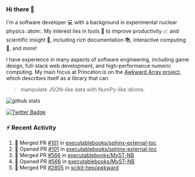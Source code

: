 ### Hi there 👋 

I'm a software developer 💻 with a background in experimental nuclear physics :atom:. My interest lies in tools :wrench: to improve productivity :chart_with_upwards_trend: and scientific insight :telescope:, including rich documentation 📚, interactive computing 🧮, and more! 

I have experience in many aspects of software engineering, including game design, full-stack web development, and high-performance numeric computing. My main focus at Princeton is on the [Awkward Array project](awkward-array.org/), which describes itself as a library that can 
> manipulate JSON-like data with NumPy-like idioms.

![github stats](https://github-readme-stats.vercel.app/api?username=agoose77&show_icons=true&hide_rank=true&hide_title=true&bg_color=30,e76445,904e95&text_color=efe3ec&icon_color=efe3ec)
<!--
**agoose77/agoose77** is a ✨ _special_ ✨ repository because its `README.md` (this file) appears on your GitHub profile.

Here are some ideas to get you started:

- 🔭 I’m currently working on ...
- 🌱 I’m currently learning ...
- 👯 I’m looking to collaborate on ...
- 🤔 I’m looking for help with ...
- 💬 Ask me about ...
- 📫 How to reach me: ...
- 😄 Pronouns: ...
- ⚡ Fun fact: ...
-->

[![Twitter Badge](https://img.shields.io/twitter/follow/agoose77?style=flat-square&logo=Twitter&logoColor=white&color=cornflowerblue)](https://twitter.com/agoose77)

### :zap: Recent Activity

<!--START_SECTION:activity-->
1. 🎉 Merged PR [#101](https://github.com/executablebooks/sphinx-external-toc/pull/101) in [executablebooks/sphinx-external-toc](https://github.com/executablebooks/sphinx-external-toc)
2. 💪 Opened PR [#101](https://github.com/executablebooks/sphinx-external-toc/pull/101) in [executablebooks/sphinx-external-toc](https://github.com/executablebooks/sphinx-external-toc)
3. 🎉 Merged PR [#566](https://github.com/executablebooks/MyST-NB/pull/566) in [executablebooks/MyST-NB](https://github.com/executablebooks/MyST-NB)
4. 💪 Opened PR [#566](https://github.com/executablebooks/MyST-NB/pull/566) in [executablebooks/MyST-NB](https://github.com/executablebooks/MyST-NB)
5. 🎉 Merged PR [#2805](https://github.com/scikit-hep/awkward/pull/2805) in [scikit-hep/awkward](https://github.com/scikit-hep/awkward)
<!--END_SECTION:activity-->
